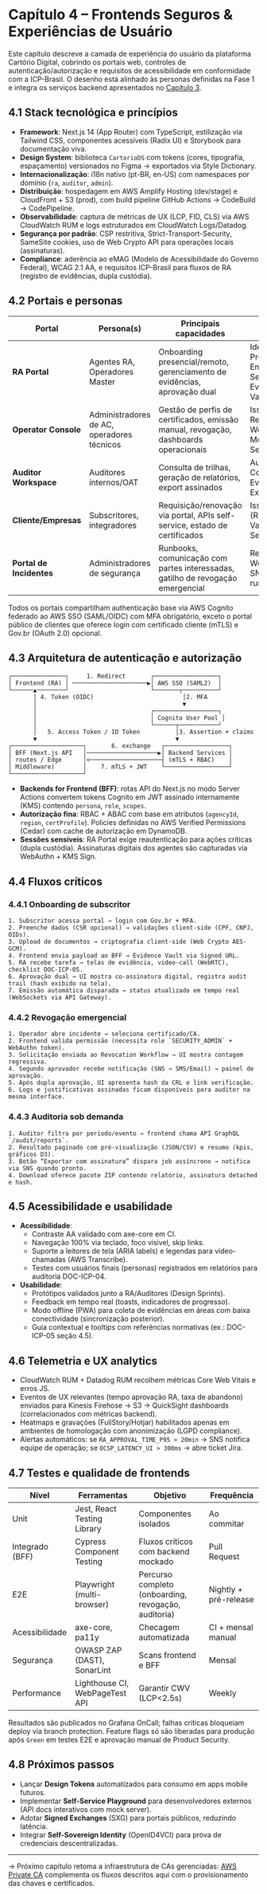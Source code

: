 # Capítulo 4 – Frontends Seguros & Experiências de Usuário

Este capítulo descreve a camada de experiência do usuário da plataforma Cartório Digital, cobrindo os portais web, controles de autenticação/autorização e requisitos de acessibilidade em conformidade com a ICP-Brasil. O desenho está alinhado às personas definidas na Fase 1 e integra os serviços backend apresentados no [Capítulo 3](03_backend_implementacao.md).

## 4.1 Stack tecnológica e princípios

- **Framework**: Next.js 14 (App Router) com TypeScript, estilização via Tailwind CSS, componentes acessíveis (Radix UI) e Storybook para documentação viva.
- **Design System**: biblioteca `CartorioDS` com tokens (cores, tipografia, espaçamento) versionados no Figma → exportados via Style Dictionary.
- **Internacionalização**: i18n nativo (pt-BR, en-US) com namespaces por domínio (`ra`, `auditor`, `admin`).
- **Distribuição**: hospedagem em AWS Amplify Hosting (dev/stage) e CloudFront + S3 (prod), com build pipeline GitHub Actions → CodeBuild → CodePipeline.
- **Observabilidade**: captura de métricas de UX (LCP, FID, CLS) via AWS CloudWatch RUM e logs estruturados em CloudWatch Logs/Datadog.
- **Segurança por padrão**: CSP restritiva, Strict-Transport-Security, SameSite cookies, uso de Web Crypto API para operações locais (assinaturas).
- **Compliance**: aderência ao eMAG (Modelo de Acessibilidade do Governo Federal), WCAG 2.1 AA, e requisitos ICP-Brasil para fluxos de RA (registro de evidências, dupla custódia).

## 4.2 Portais e personas

| Portal | Persona(s) | Principais capacidades | Links backend |
| --- | --- | --- | --- |
| **RA Portal** | Agentes RA, Operadores Master | Onboarding presencial/remoto, gerenciamento de evidências, aprovação dual | Identity Proofing API, Enrollment Service, Evidence Vault |
| **Operator Console** | Administradores de AC, operadores técnicos | Gestão de perfis de certificados, emissão manual, revogação, dashboards operacionais | Issuance API, Revocation Workflow, Metrics Service |
| **Auditor Workspace** | Auditores internos/OAT | Consulta de trilhas, geração de relatórios, export assinados | Audit Collector, Evidence Exporter |
| **Cliente/Empresas** | Subscritores, integradores | Requisição/renovação via portal, APIs self-service, estado de certificados | Issuance API (REST/ACME), Validation Service |
| **Portal de Incidentes** | Administradores de segurança | Runbooks, comunicação com partes interessadas, gatilho de revogação emergencial | Revocation Workflow, SNS, Incident runbooks |

Todos os portais compartilham authenticação base via AWS Cognito federado ao AWS SSO (SAML/OIDC) com MFA obrigatório, exceto o portal público de clientes que oferece login com certificado cliente (mTLS) e Gov.br (OAuth 2.0) opcional.

## 4.3 Arquitetura de autenticação e autorização

```
┌───────────────┐     1. Redirect       ┌──────────────────┐
│ Frontend (RA) │ ─────────────────────▶│ AWS SSO (SAML2)  │
└──────▲────────┘                       └───────┬──────────┘
       │ 4. Token (OIDC)                         │2. MFA
       │                                         ▼
       │                                ┌──────────────────┐
       │                                │ Cognito User Pool │
       │                                └──────┬───────────┘
       │   5. Access Token / ID Token          │3. Assertion + claims
       ▼                                       ▼
┌────────────────────┐       6. exchange   ┌──────────────────┐
│ BFF (Next.js API   │────────────────────▶│ Backend Services │
│ routes / Edge      │<────────────────────┤ (mTLS + RBAC)    │
│ Middleware)        │    7. mTLS + JWT    └──────────────────┘
└────────────────────┘
```

- **Backends for Frontend (BFF)**: rotas API do Next.js no modo Server Actions convertem tokens Cognito em JWT assinado internamente (KMS) contendo `persona`, `role`, `scopes`.
- **Autorização fina**: RBAC + ABAC com base em atributos (`agencyId`, `region`, `certProfile`). Policies definidas no AWS Verified Permissions (Cedar) com cache de autorização em DynamoDB.
- **Sessões sensíveis**: RA Portal exige reautenticação para ações críticas (dupla custódia). Assinaturas digitais dos agentes são capturadas via WebAuthn + KMS Sign.

## 4.4 Fluxos críticos

### 4.4.1 Onboarding de subscritor

```
1. Subscritor acessa portal → login com Gov.br + MFA.
2. Preenche dados (CSR opcional) → validações client-side (CPF, CNPJ, OIDs).
3. Upload de documentos → criptografia client-side (Web Crypto AES-GCM).
4. Frontend envia payload ao BFF → Evidence Vault via Signed URL.
5. RA recebe tarefa → telas de evidência, video-call (WebRTC), checklist DOC-ICP-05.
6. Aprovação dual → UI mostra co-assinatura digital, registra audit trail (hash exibido na tela).
7. Emissão automática disparada → status atualizado em tempo real (WebSockets via API Gateway).
```

### 4.4.2 Revogação emergencial

```
1. Operador abre incidente → seleciona certificado/CA.
2. Frontend valida permissão (necessita role `SECURITY_ADMIN` + WebAuthn token).
3. Solicitação enviada ao Revocation Workflow → UI mostra contagem regressiva.
4. Segundo aprovador recebe notificação (SNS → SMS/Email) → painel de aprovação.
5. Após dupla aprovação, UI apresenta hash da CRL e link verificação.
6. Logs e justificativas assinadas ficam disponíveis para auditor na mesma interface.
```

### 4.4.3 Auditoria sob demanda

```
1. Auditor filtra por período/evento → frontend chama API GraphQL `/audit/reports`.
2. Resultado paginado com pré-visualização (JSON/CSV) e resumo (kpis, gráficos D3).
3. Botão “Exportar com assinatura” dispara job assíncrono → notifica via SNS quando pronto.
4. Download oferece pacote ZIP contendo relatório, assinatura detached e hash.
```

## 4.5 Acessibilidade e usabilidade

- **Acessibilidade**:
  - Contraste AA validado com axe-core em CI.
  - Navegação 100% via teclado, foco visível, skip links.
  - Suporte a leitores de tela (ARIA labels) e legendas para vídeo-chamadas (AWS Transcribe).
  - Testes com usuários finais (personas) registrados em relatórios para auditoria DOC-ICP-04.
- **Usabilidade**:
  - Protótipos validados junto a RA/Auditores (Design Sprints).
  - Feedback em tempo real (toasts, indicadores de progresso).
  - Modo offline (PWA) para coleta de evidências em áreas com baixa conectividade (sincronização posterior).
  - Guia contextual e tooltips com referências normativas (ex.: DOC-ICP-05 seção 4.5).

## 4.6 Telemetria e UX analytics

- CloudWatch RUM + Datadog RUM recolhem métricas Core Web Vitals e erros JS.
- Eventos de UX relevantes (tempo aprovação RA, taxa de abandono) enviados para Kinesis Firehose → S3 → QuickSight dashboards (correlacionados com métricas backend).
- Heatmaps e gravações (FullStory/Hotjar) habilitados apenas em ambientes de homologação com anonimização (LGPD compliance).
- Alertas automáticos: se `RA_APPROVAL_TIME_P95 > 20min` → SNS notifica equipe de operação; se `OCSP_LATENCY_UI > 300ms` → abre ticket Jira.

## 4.7 Testes e qualidade de frontends

| Nível | Ferramentas | Objetivo | Frequência |
| --- | --- | --- | --- |
| Unit | Jest, React Testing Library | Componentes isolados | Ao commitar |
| Integrado (BFF) | Cypress Component Testing | Fluxos críticos com backend mockado | Pull Request |
| E2E | Playwright (multi-browser) | Percurso completo (onboarding, revogação, auditoria) | Nightly + pré-release |
| Acessibilidade | axe-core, pa11y | Checagem automatizada | CI + mensal manual |
| Segurança | OWASP ZAP (DAST), SonarLint | Scans frontend e BFF | Mensal |
| Performance | Lighthouse CI, WebPageTest API | Garantir CWV (LCP<2.5s) | Weekly |

Resultados são publicados no Grafana OnCall; falhas críticas bloqueiam deploy via branch protection. Feature flags só são liberadas para produção após `Green` em testes E2E e aprovação manual de Product Security.

## 4.8 Próximos passos

- Lançar **Design Tokens** automatizados para consumo em apps mobile futuros.
- Implementar **Self-Service Playground** para desenvolvedores externos (API docs interativos com mock server).
- Adotar **Signed Exchanges** (SXG) para portais públicos, reduzindo latência.
- Integrar **Self-Sovereign Identity** (OpenID4VCI) para prova de credenciais descentralizadas.

---

→ Próximo capítulo retoma a infraestrutura de CAs gerenciadas: [AWS Private CA](03_aws_private_ca.md) complementa os fluxos descritos aqui com o provisionamento das chaves e certificados.
